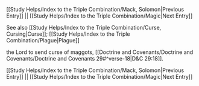 [[Study Helps/Index to the Triple Combination/Mack, Solomon|Previous Entry]]  ||  [[Study Helps/Index to the Triple Combination/Magic|Next Entry]]

 See also [[Study Helps/Index to the Triple Combination/Curse, Cursing|Curse]]; [[Study Helps/Index to the Triple Combination/Plague|Plague]]

 the Lord to send curse of maggots, [[Doctrine and Covenants/Doctrine and Covenants/Doctrine and Covenants 29#^verse-18|D&C 29:18]].

[[Study Helps/Index to the Triple Combination/Mack, Solomon|Previous Entry]]  ||  [[Study Helps/Index to the Triple Combination/Magic|Next Entry]]